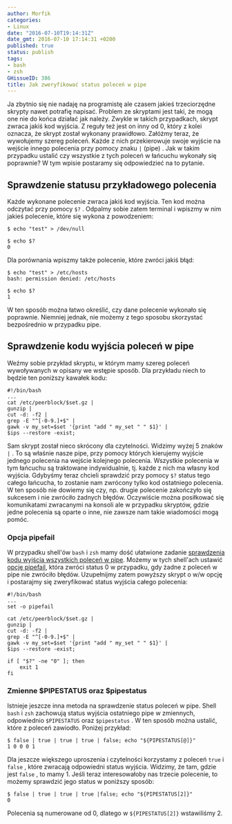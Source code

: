 ```yaml
---
author: Morfik
categories:
- Linux
date: "2016-07-10T19:14:31Z"
date_gmt: 2016-07-10 17:14:31 +0200
published: true
status: publish
tags:
- bash
- zsh
GHissueID: 386
title: Jak zweryfikować status poleceń w pipe
---
```


Ja zbytnio się nie nadaję na programistę ale czasem jakieś trzeciorzędne skrypty nawet potrafię
napisać. Problem ze skryptami jest taki, że mogą one nie do końca działać jak należy. Zwykle w
takich przypadkach, skrypt zwraca jakiś kod wyjścia. Z reguły też jest on inny od 0, który z kolei
oznacza, że skrypt został wykonany prawidłowo. Załóżmy teraz, że wywołujemy szereg poleceń. Każde z
nich przekierowuje swoje wyjście na wejście innego polecenia przy pomocy znaku `|` (pipe) . Jak w
takim przypadku ustalić czy wszystkie z tych poleceń w łańcuchu wykonały się poprawnie? W tym wpisie
postaramy się odpowiedzieć na to pytanie.

<!--more-->
## Sprawdzenie statusu przykładowego polecenia

Każde wykonane polecenie zwraca jakiś kod wyjścia. Ten kod można odczytać przy pomocy `$?` . Odpalmy
sobie zatem terminal i wpiszmy w nim jakieś polecenie, które się wykona z powodzeniem:

    $ echo "test" > /dev/null
    
    $ echo $?
    0

Dla porównania wpiszmy także polecenie, które zwróci jakiś błąd:

    $ echo "test" > /etc/hosts
    bash: permission denied: /etc/hosts
    
    $ echo $?
    1

W ten sposób można łatwo określić, czy dane polecenie wykonało się poprawnie. Niemniej jednak, nie
możemy z tego sposobu skorzystać bezpośrednio w przypadku pipe.

## Sprawdzenie kodu wyjścia poleceń w pipe

Weźmy sobie przykład skryptu, w którym mamy szereg poleceń wywoływanych w opisany we wstępie sposób.
Dla przykładu niech to będzie ten poniższy kawałek kodu:

    #!/bin/bash
    ...
    cat /etc/peerblock/$set.gz |
    gunzip |
    cut -d: -f2 |
    grep -E "^[-0-9.]+$" |
    gawk -v my_set=$set '{print "add " my_set " " $1}' |
    $ips --restore -exist;

Sam skrypt został nieco skrócony dla czytelności. Widzimy wyżej 5 znaków `|` . To są właśnie nasze
pipe, przy pomocy których kierujemy wyjście jednego polecenia na wejście kolejnego polecenia.
Wszystkie polecenia w tym łańcuchu są traktowane indywidualnie, tj. każde z nich ma własny kod
wyjścia. Gdybyśmy teraz chcieli sprawdzić przy pomocy `$?` status tego całego łańcucha, to zostanie
nam zwrócony tylko kod ostatniego polecenia. W ten sposób nie dowiemy się czy, np. drugie polecenie
zakończyło się sukcesem i nie zwróciło żadnych błędów. Oczywiście można posiłkować się komunikatami
zwracanymi na konsoli ale w przypadku skryptów, gdzie jedne polecenia są oparte o inne, nie zawsze
nam takie wiadomości mogą pomóc.

### Opcja pipefail

W przypadku shell'ów `bash` i `zsh` mamy dość ułatwione zadanie [sprawdzenia kodu wyjścia wszystkich
poleceń w
pipe](https://unix.stackexchange.com/questions/14270/get-exit-status-of-process-thats-piped-to-another).
Możemy w tych shell'ach ustawić [opcję
pipefail](http://www.gnu.org/software/bash/manual/html_node/Pipelines.html), która zwróci status 0 w
przypadku, gdy żadne z poleceń w pipe nie zwróciło błędów. Uzupełnijmy zatem powyższy skrypt o w/w
opcję i postarajmy się zweryfikować status wyjścia całego polecenia:

    #!/bin/bash
    ...
    set -o pipefail
    
    cat /etc/peerblock/$set.gz |
    gunzip |
    cut -d: -f2 |
    grep -E "^[-0-9.]+$" |
    gawk -v my_set=$set '{print "add " my_set " " $1}' |
    $ips --restore -exist;
    
    if [ "$?" -ne "0" ]; then
        exit 1
    fi

### Zmienne $PIPESTATUS oraz $pipestatus

Istnieje jeszcze inna metoda na sprawdzenie status poleceń w pipe. Shell `bash` i `zsh` zachowują
status wyjścia ostatniego pipe w zmiennych, odpowiednio `$PIPESTATUS` oraz `$pipestatus` . W ten
sposób można ustalić, które z poleceń zawiodło. Poniżej przykład:

    $ false | true | true | true | false; echo "${PIPESTATUS[@]}"
    1 0 0 0 1

Dla jeszcze większego uproszenia i czytelności korzystamy z poleceń `true` i `false` , które
zwracają odpowiedni status wyjścia. Widzimy, że tam, gdzie jest `false` , to mamy 1. Jeśli teraz
interesowałoby nas trzecie polecenie, to możemy sprawdzić jego status w poniższy sposób:

    $ false | true | true | true |false; echo "${PIPESTATUS[2]}"
    0

Polecenia są numerowane od 0, dlatego w `${PIPESTATUS[2]}` wstawiliśmy 2.
